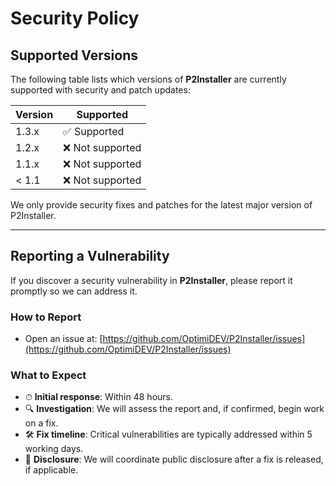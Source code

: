 # Security Policy

## Supported Versions

The following table lists which versions of **P2Installer** are currently supported with security and patch updates:

| Version | Supported       |
| ------- | --------------- |
| 1.3.x   | ✅ Supported     |
| 1.2.x   | ❌ Not supported |
| 1.1.x   | ❌ Not supported |
| < 1.1   | ❌ Not supported |

We only provide security fixes and patches for the latest major version of P2Installer.

---

## Reporting a Vulnerability

If you discover a security vulnerability in **P2Installer**, please report it promptly so we can address it.

### How to Report

* Open an issue at: [https://github.com/OptimiDEV/P2Installer/issues](https://github.com/OptimiDEV/P2Installer/issues)

### What to Expect

* ⏱ **Initial response**: Within 48 hours.
* 🔍 **Investigation**: We will assess the report and, if confirmed, begin work on a fix.
* 🛠 **Fix timeline**: Critical vulnerabilities are typically addressed within 5 working days.
* 📢 **Disclosure**: We will coordinate public disclosure after a fix is released, if applicable.

